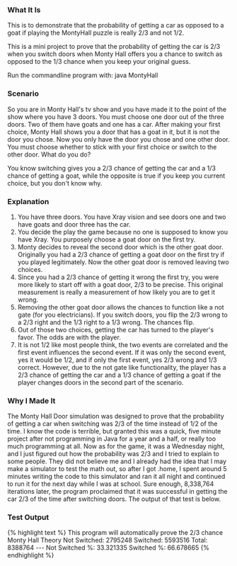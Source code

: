 ---
---
### What It Is

This is to demonstrate that the probability of getting a car as opposed to a goat if playing the MontyHall puzzle is really 2/3 and not 1/2.

This is a mini project to prove that the probability of getting the car is 2/3 when you switch doors when Monty Hall offers you a chance to switch as opposed to the 1/3 chance when you keep your original guess.

Run the commandline program with: java MontyHall

### Scenario

So you are in Monty Hall's tv show and you have made it to the point of the show where you have 3 doors. You must choose one door out of the three doors. Two of them have goats and one has a car. After making your first choice, Monty Hall shows you a door that has a goat in it, but it is not the door you chose. Now you only have the door you chose and one other door. You must choose whether to stick with your first choice or switch to the other door. What do you do?

You know switching gives you a 2/3 chance of getting the car and a 1/3 chance of getting a goat, while the opposite is true if you keep you current choice, but you don't know why.

### Explanation

1. You have three doors. You have Xray vision and see doors one and two have goats and door three has the car.
2. You decide the play the game because no one is supposed to know you have Xray. You purposely choose a goat door on the first try.
3. Monty decides to reveal the second door which is the other goat door. Originally you had a 2/3 chance of getting a goat door on the first try if you played legitimately. Now the other goat door is removed leaving two choices.
4. Since you had a 2/3 chance of getting it wrong the first try, you were more likely to start off with a goat door, 2/3 to be precise. This original measurement is really a measurement of how likely you are to get it wrong.
5. Removing the other goat door allows the chances to function like a not gate (for you electricians). If you switch doors, you flip the 2/3 wrong to a 2/3 right and the 1/3 right to a 1/3 wrong. The chances flip.
6. Out of those two choices, getting the car has turned to the player's favor. The odds are with the player.
7. It is not 1/2 like most people think, the two events are correlated and the first event influences the second event. If it was only the second event, yes it would be 1/2, and if only the first event, yes 2/3 wrong and 1/3 correct. However, due to the not gate like functionality, the player has a 2/3 chance of getting the car and a 1/3 chance of getting a goat if the player changes doors in the second part of the scenario.

### Why I Made It

The Monty Hall Door simulation was designed to prove that the probability of getting a car when switching was 2/3 of the time instead of 1/2 of the time. I know the code is terrible, but granted this was a quick, five minute project after not programming in Java for a year and a half, or really too much programming at all. Now as for the game, it was a Wednesday night, and I just figured out how the probability was 2/3 and I tried to explain to some people. They did not believe me and I already had the idea that I may make a simulator to test the math out, so after I got .home, I spent around 5 minutes writing the code to this simulator and ran it all night and continued to run it for the next day while I was at school. Sure enough, 8,338,764 iterations later, the program proclaimed that it was successful in getting the car 2/3 of the time after switching doors. The output of that test is below.

### Test Output

{% highlight text %}
This program will automatically prove the 2/3 chance Monty Hall Theory
Not Switched: 2795248 Switched: 5593516 Total: 8388764 --- Not Switched %: 33.321335 Switched %: 66.678665
{% endhighlight %}
